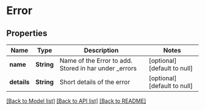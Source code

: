# Error
## Properties

| Name | Type | Description | Notes |
|------------ | ------------- | ------------- | -------------|
| **name** | **String** | Name of the Error to add. Stored in har under _errors | [optional] [default to null] |
| **details** | **String** | Short details of the error | [optional] [default to null] |

[[Back to Model list]](../README.md#documentation-for-models) [[Back to API list]](../README.md#documentation-for-api-endpoints) [[Back to README]](../README.md)

